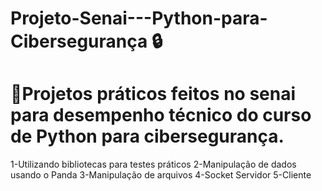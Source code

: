 # Projeto-Senai---Python-para-Cibersegurança :lock:

# :memo:Projetos práticos feitos no senai para desempenho técnico do curso de Python para cibersegurança.

1-Utilizando bibliotecas para testes práticos
2-Manipulação de dados usando o Panda
3-Manipulação de arquivos
4-Socket Servidor
5-Cliente
